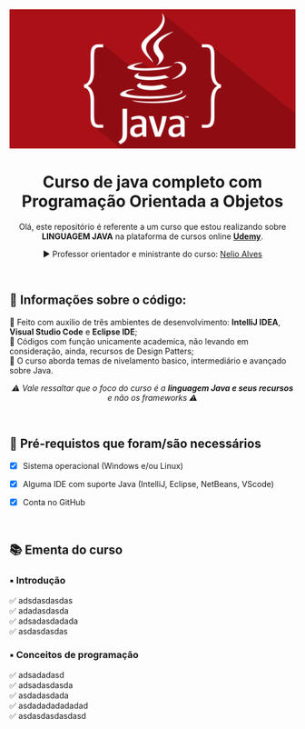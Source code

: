 <div align="center"> <img src="https://raw.githubusercontent.com/MatheusHBMelo/curso-java/main/img/1_GCu4cNWIU1ElDbY7d4ycZw.png" alt="Banner Java">


<h1>Curso de java completo com Programação Orientada a Objetos</h1>

<p> Olá, este repositório é referente a um curso que estou realizando sobre <strong>LINGUAGEM JAVA</strong> na plataforma de cursos online <a href="https://www.udemy.com/"><strong>Udemy</a></strong>.<br>

▶️ Professor orientador e ministrante do curso: <a href="https://github.com/acenelio">Nelio Alves</a></div>


<br>
<h2> 🚦 Informações sobre o código: </h2>

<p>
🔹 Feito com auxilio de três ambientes de desenvolvimento: <strong>IntelliJ IDEA</strong>, <strong>Visual Studio Code</strong> e <strong>Eclipse IDE</strong>; <br>
🔹 Códigos com função unicamente academica, não levando em consideração, ainda, recursos de Design Patters;<br>
🔹 O curso aborda temas de nivelamento basico, intermediário e avançado sobre Java. <br>
</p>    
<p align="center"> <em> ⚠️ Vale ressaltar que o foco do curso é a <strong>linguagem Java e seus recursos</strong> e não os frameworks ⚠️ </em></p>


<br>
<h2>
🛑 Pré-requistos que foram/são necessários
</h2>


- [x] Sistema operacional (Windows e/ou Linux)

- [x] Alguma IDE com suporte Java (IntelliJ, Eclipse, NetBeans, VScode)

- [x] Conta no GitHub
  

<br>
<h2> 📚 Ementa do curso </h2>

<h3><strong>▪️ Introdução</strong></h3>

✅ adsdasdasdas<br>✅ adadasdasda<br>✅ adsadasdadada<br>
✅ asdasdasdas<br>

<h3><strong> ▪️ Conceitos de programação</strong></h3>

✅ adsadadasd <br>✅ adsadasdasda<br>✅ asdadasdada<br>✅ asdadadadadadad<br>✅ asdasdasdasdasd<br>


<br><br>

